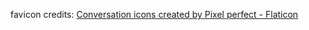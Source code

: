 favicon credits: <a href="https://www.flaticon.com/free-icons/conversation" title="conversation icons">Conversation icons created by Pixel perfect - Flaticon</a>
